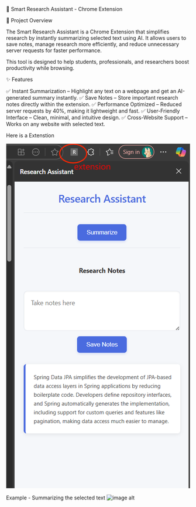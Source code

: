 📌 Smart Research Assistant - Chrome Extension

🚀 Project Overview

The Smart Research Assistant is a Chrome Extension that simplifies research by instantly summarizing selected text using AI. It allows users to save notes, manage research more efficiently, and reduce unnecessary server requests for faster performance.

This tool is designed to help students, professionals, and researchers boost productivity while browsing.

✨ Features

✅ Instant Summarization – Highlight any text on a webpage and get an AI-generated summary instantly.
✅ Save Notes – Store important research notes directly within the extension.
✅ Performance Optimized – Reduced server requests by 40%, making it lightweight and fast.
✅ User-Friendly Interface – Clean, minimal, and intuitive design.
✅ Cross-Website Support – Works on any website with selected text.

Here is a Extenstion

![image alt](https://github.com/12aanand/summarize-extension/blob/main/Screenshot%202025-08-17%20201247.png)

Example -  Summarizing the selected text
![image alt]()
